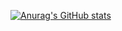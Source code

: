 [![Anurag's GitHub stats](https://github-readme-stats.vercel.app/api?username=polikfc123)](https://github.com/anuraghazra/github-readme-stats)
